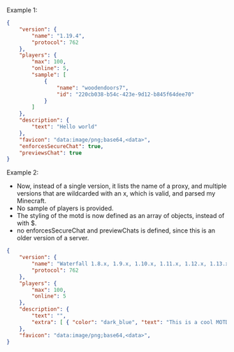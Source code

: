 Example 1: 
```json
{
    "version": {
        "name": "1.19.4",
        "protocol": 762
    },
    "players": {
        "max": 100,
        "online": 5,
        "sample": [
            {
                "name": "woodendoors7",
                "id": "220cb038-b54c-423e-9d12-b845f64dee70"
            }
        ]
    },
    "description": {
        "text": "Hello world"
    },
    "favicon": "data:image/png;base64,<data>",
    "enforcesSecureChat": true,
    "previewsChat": true
}
```

Example 2: 
* Now, instead of a single version, it lists the name of a proxy, and multiple versions that are wildcarded with an x, which is valid, and parsed my Minecraft.
* No sample of players is provided.
* The styling of the motd is now defined as an array of objects, instead of with $.
* no enforcesSecureChat and previewChats is defined, since this is an older version of a server.
```json
{
    "version": {
        "name": "Waterfall 1.8.x, 1.9.x, 1.10.x, 1.11.x, 1.12.x, 1.13.x, 1.14.x, 1.15.x, 1.16.x, 1.17.x, 1.18.x",
        "protocol": 762
    },
    "players": {
        "max": 100,
        "online": 5
    },
    "description": {
        "text": "",
        "extra": [ { "color": "dark_blue", "text": "This is a cool MOTD!" }]
    },
    "favicon": "data:image/png;base64,<data>",
}
```